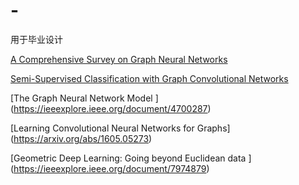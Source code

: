 # -
用于毕业设计

[A Comprehensive Survey on Graph Neural Networks](https://arxiv.org/abs/1901.00596)

[Semi-Supervised Classification with Graph Convolutional Networks](https://arxiv.org/abs/1609.02907)

[The Graph Neural Network Model ]
(https://ieeexplore.ieee.org/document/4700287)

[Learning Convolutional Neural Networks for Graphs]
(https://arxiv.org/abs/1605.05273)

[Geometric Deep Learning: Going beyond Euclidean data ]
(https://ieeexplore.ieee.org/document/7974879)
